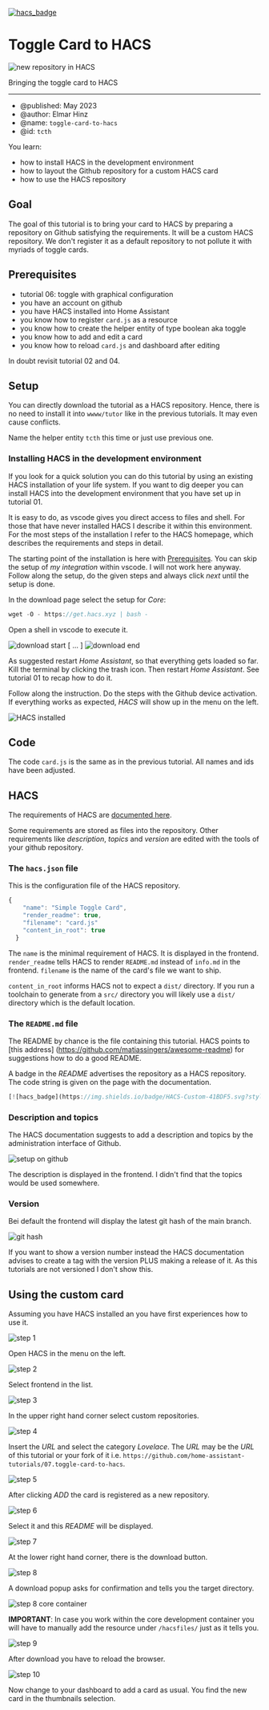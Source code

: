 [![hacs_badge](https://img.shields.io/badge/HACS-Custom-41BDF5.svg?style=for-the-badge)](https://github.com/hacs/integration)

# Toggle Card to HACS

![new repository in HACS](img/title-image.png)

Bringing the toggle card to HACS

***

* @published: May 2023
* @author: Elmar Hinz
* @name: `toggle-card-to-hacs`
* @id: `tcth`

You learn:

* how to install HACS in the development environment
* how to layout the Github repository for a custom HACS card
* how to use the HACS repository

## Goal

The goal of this tutorial is to bring your card to HACS by preparing a
repository on Github satisfying the requirements. It will be a custom HACS
repository. We don't register it as a default repository to not pollute it with
myriads of toggle cards.

## Prerequisites

* tutorial 06: toggle with graphical configuration
* you have an account on github
* you have HACS installed into Home Assistant
* you know how to register `card.js` as a resource
* you know how to create the helper entity of type boolean aka toggle
* you know how to add and edit a card
* you know how to reload `card.js` and dashboard after editing

In doubt revisit tutorial 02 and 04.

## Setup

You can directly download the tutorial as a HACS repository. Hence, there
is no need to install it into `wwww/tutor` like in the previous tutorials. It
may even cause conflicts.

Name the helper entity `tcth` this time or just use previous one.

### Installing HACS in the development environment

If you look for a quick solution you can do this tutorial by using an existing
HACS installation of your life system. If you want to dig deeper you can install
HACS into the development environment that you have set up in tutorial 01.

It is easy to do, as vscode gives you direct access to files and shell. For
those that have never installed HACS I describe it within this environment. For
the most steps of the installation I refer to the HACS homepage, which describes
the requirements and steps in detail.

The starting point of the installation is here with
[Prerequisites](https://hacs.xyz/docs/setup/prerequisites). You can skip the
setup of *my integration* within vscode. I will not work here anyway. Follow
along the setup, do the given steps and always click *next* until the setup is
done.

In the download page select the setup for *Core*:

```js
wget -O - https://get.hacs.xyz | bash -

```

Open a shell in vscode to execute it.

![download start](img/shell-download-start.png)
[ ... ]
![download end](img/shell-download-end.png)

As suggested restart *Home Assistant*, so that everything gets loaded so far.
Kill the terminal by clicking the trash icon. Then restart *Home Assistant*.
See tutorial 01 to recap how to do it.

Follow along the instruction. Do the steps with the Github device activation. If
everything works as expected, *HACS* will show up in the menu on the left.

![HACS installed](img/success.png)

## Code

The code `card.js` is the same as in the previous tutorial. All names and ids
have been adjusted.

## HACS

The requirements of HACS are [documented
here](https://hacs.xyz/docs/publish/start).

Some requirements are stored as files into the repository.  Other requirements
like *description*, *topics* and *version* are edited with the tools of your
github repository.

### The `hacs.json` file

This is the configuration file of the HACS repository.

```js
{
    "name": "Simple Toggle Card",
    "render_readme": true,
    "filename": "card.js"
    "content_in_root": true
  }
```

The `name` is the minimal requirement of HACS. It is displayed in the frontend.
`render_readme` tells HACS to render `README.md` instead of `info.md` in the
frontend. `filename` is the name of the card's file we want to ship.

`content_in_root` informs HACS not to expect a `dist/` directory.  If you run a
toolchain to generate from a `src/` directory you will likely use a `dist/`
directory which is the default location.

### The `README.md` file

The README by chance is the file containing this tutorial. HACS points to
[this address] (https://github.com/matiassingers/awesome-readme) for suggestions
how to do a good README.

A badge in the *README* advertises the repository as a HACS repository. The code
string is given on the page with the documentation.

```js
[![hacs_badge](https://img.shields.io/badge/HACS-Custom-41BDF5.svg?style=for-the-badge)](https://github.com/hacs/integration)
```

### Description and topics

The HACS documentation suggests to add a description and topics by the
administration interface of Github.

![setup on github](img/description-topcis.png)

The description is displayed in the frontend. I didn't find that the topics
would be used somewhere.

### Version

Bei default the frontend will display the latest git hash of the main branch.

![git hash](img/git-hash.png)

If you want to show a version number instead the HACS documentation advises
to create a tag with the version PLUS making a release of it.
As this tutorials are not versioned I don't show this.

## Using the custom card

Assuming you have HACS installed an you have first experiences how to use it.

![step 1](img/1-hacs-in-menu.png)

Open HACS in the menu on the left.

![step 2](img/2-frontend-selection.png)

Select frontend in the list.

![step 3](img/3-custom-repository-selection.png)

In the upper right hand corner select custom repositories.

![step 4](img/4-url-insertion.png)

Insert the *URL* and select the category *Lovelace*. The *URL* may be the *URL* of
this tutorial or your fork of it i.e. `https://github.com/home-assistant-tutorials/07.toggle-card-to-hacs`.

![step 5](img/5-new-repository.png)

After clicking *ADD* the card is registered as a new repository.

![step 6](img/6-readme.png)

Select it and this *README* will be displayed.

![step 7](img/7-downoad-button.png)

At the lower right hand corner, there is the download button.

![step 8](img/8-download-popup.png)

A download popup asks for confirmation and tells you the target directory.

![step 8 core container](img/hacsfiles.png)

**IMPORTANT**: In case you work within the core development container you will have
to manually add the resource under `/hacsfiles/` just as it tells you.

![step 9](img/9-reload-popup.png)

After download you have to reload the browser.

![step 10](img/10-custom-card-selection.png)

Now change to your dashboard to add a card as usual. You find the new
card in the thumbnails selection.